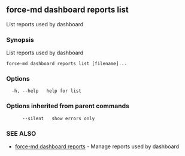 ## force-md dashboard reports list

List reports used by dashboard

### Synopsis

List reports used by dashboard

```
force-md dashboard reports list [filename]...
```

### Options

```
  -h, --help   help for list
```

### Options inherited from parent commands

```
      --silent   show errors only
```

### SEE ALSO

* [force-md dashboard reports](force-md_dashboard_reports.md)	 - Manage reports used by dashboard

